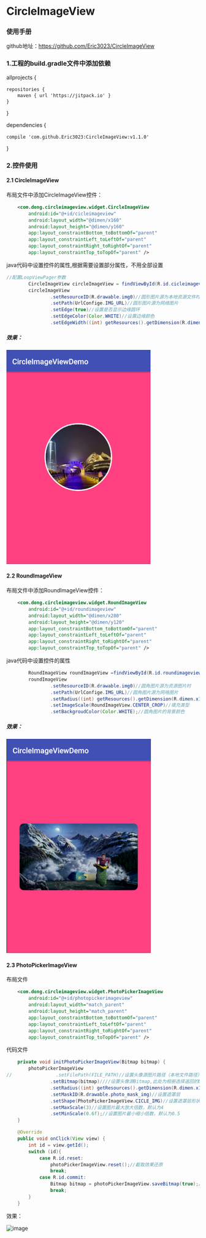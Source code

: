 # CircleImageView
### 使用手册


github地址：https://github.com/Eric3023/CircleImageView
### 1.工程的build.gradle文件中添加依赖  
allprojects {

    repositories {  
        maven { url 'https://jitpack.io' }  
    }
}


dependencies {

    compile 'com.github.Eric3023:CircleImageView:v1.1.0'
    
}

### 2.控件使用
#### 2.1 CircleImageView

布局文件中添加CircleImageView控件：

```xml
    <com.dong.circleimageview.widget.CircleImageView
        android:id="@+id/cicleimageview"
        android:layout_width="@dimen/x160"
        android:layout_height="@dimen/y160"
        app:layout_constraintBottom_toBottomOf="parent"
        app:layout_constraintLeft_toLeftOf="parent"
        app:layout_constraintRight_toRightOf="parent"
        app:layout_constraintTop_toTopOf="parent" />
```

java代码中设置控件的属性,根据需要设置部分属性，不用全部设置

```java
//配置LoopViewPager参数
        CircleImageView circleImageView = findViewById(R.id.cicleimageview);
        circleImageView
                .setResourceID(R.drawable.img0)//圆形图片源为本地资源文件时
                .setPath(UrlConfige.IMG_URL)//圆形图片源为网络图片
                .setEdge(true)//设置是否显示边缘圆环
                .setEdgeColor(Color.WHITE)//设置边缘颜色
                .setEdgeWidth((int) getResources().getDimension(R.dimen.x3));//设置边缘宽度
```


##### 效果：
 ![image](https://github.com/Eric3023/CircleImageView/blob/master/app/screenshoot/1.png)

#### 2.2 RoundImageView
布局文件中添加RoundImageView控件：

```xml
    <com.dong.circleimageview.widget.RoundImageView
        android:id="@+id/roundimageview"
        android:layout_width="@dimen/x280"
        android:layout_height="@dimen/y120"
        app:layout_constraintBottom_toBottomOf="parent"
        app:layout_constraintLeft_toLeftOf="parent"
        app:layout_constraintRight_toRightOf="parent"
        app:layout_constraintTop_toTopOf="parent" />
```

java代码中设置控件的属性

```java
        RoundImageView roundImageView =findViewById(R.id.roundimageview);
        roundImageView
                .setResourceID(R.drawable.img0)//圆角图片源为资源图片时
                .setPath(UrlConfige.IMG_URL)//圆角图片源为网咯图片
                .setRadius((int) getResources().getDimension(R.dimen.x10))//圆角弧度
                .setImageScale(RoundImageView.CENTER_CROP)//填充类型
                .setBackgroudColor(Color.WHITE);//圆角图片的背景颜色
```
##### 效果：


 ![image](https://github.com/Eric3023/CircleImageView/blob/master/app/screenshoot/3.png)
 

#### 2.3 PhotoPickerImageView

布局文件

```xml
    <com.dong.circleimageview.widget.PhotoPickerImageView
        android:id="@+id/photopickerimageview"
        android:layout_width="match_parent"
        android:layout_height="match_parent"
        app:layout_constraintBottom_toBottomOf="parent"
        app:layout_constraintLeft_toLeftOf="parent"
        app:layout_constraintRight_toRightOf="parent"
        app:layout_constraintTop_toTopOf="parent" />
```
代码文件
```java
    private void initPhotoPickerImageView(Bitmap bitmap) {
        photoPickerImageView
//                .setFilePath(FILE_PATH)//设置头像源图片路径（本地文件路径）
                .setBitmap(bitmap)////设置头像源Bitmap,此处为相册选择返回的bitmap
                .setRadius((int) getResources().getDimension(R.dimen.x100))//设置头像选择器半径/边长
                .setMaskID(R.drawable.photo_mask_img)//设置遮罩层
                .setShape(PhotoPickerImageView.CICLE_IMG)//设置遮罩层形状，CICLE_IMG圆形,SQUARE_IMG正方形
                .setMaxScale(3)//设置图片最大放大倍数，默认为4
                .setMinScale(0.6f);//设置图片最小缩小倍数，默认为0.5
    }
```
```java
    @Override
    public void onClick(View view) {
        int id = view.getId();
        switch (id){
            case R.id.reset:
                photoPickerImageView.reset();//截取效果还原
                break;
            case R.id.commit:
                Bitmap bitmap = photoPickerImageView.saveBitmap(true);//截取头像（return截取的bitmap， param1是否保存到本地）
                break;
        }
    }
```
效果：

 ![image](https://github.com/Eric3023/CircleImageView/blob/master/app/screenshoot/1.gif)
 
 
